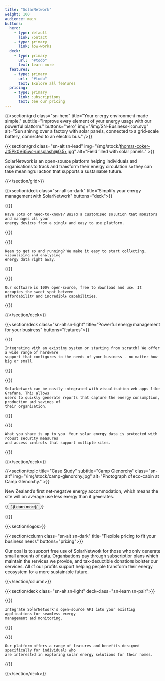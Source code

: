 ```yaml
---
title: "SolarNetwork"
weight: 100
audience: main
buttons:
  hero:
    - type: default
      link: contact
    - type: primary
      link: how-works
  deck:
    - type: primary
      url:  "#todo"
      text: Learn more
  features:
    - type: primary
      url:  "#todo"
      text: Explore all features
  pricing:
    - type: primary
      link: subscriptions
      text: See our pricing
---
```

{{<section/grid
  class="sn-hero"
  title="Your energy environment made simple."
  subtitle="Improve every element of your energy usage with our powerful platform."
  buttons="hero"
  img="/img/SN-Business-Icon.svg"
  alt="Sun shining over a factory with solar panels, connected to a grid-scale battery, connected to an electric bus." />}}

{{<section/grid
  class="sn-alt sn-lead"
  img="/img/stock/thomas-coker-Jt5Pk0V65wc-unsplash@0.5x.jpg"
  alt="Field filled with solar panels." >}}

  <p>
    SolarNetwork is an open-source platform helping individuals and organisations to track and
    transform their energy circulation so they can take meaningful action that supports a
    sustainable future.
  </p>

{{</section/grid>}}

{{<section/deck class="sn-alt sn-dark" title="Simplify your energy management with SolarNetwork" buttons="deck">}}

  {{<deck-card title="A single solution"
    img="/img/SN-CTO-Single-Solution.svg"
    alt="Diagram of light bulb with branching paths underneath." >}}

    Have lots of need-to-knows? Build a customised solution that monitors and manages all your
    energy devices from a single and easy to use platform.

  {{</deck-card>}}

  {{<deck-card title="Simple to start"
    img="/img/SN-CTO-Simple-Start.svg"
    alt="Diagram of a circle flying out of an open box." >}}

    Keen to get up and running? We make it easy to start collecting, visualising and analysing
    energy data right away.

  {{</deck-card>}}

  {{<deck-card title="Lost cost, high value"
    img="/img/SN-CTO-Simple-Low-High.svg"
    alt="Diagram of a hollow cylinder under a downward-pointing arrow." >}}

    Our software is 100% open-source, free to download and use. It occupies the sweet spot between
    affordability and incredible capabilities.

  {{</deck-card>}}

{{</section/deck>}}

{{<section/deck class="sn-alt sn-light" title="Powerful energy management for your business" buttons="features">}}

  {{<deck-card title="Scales to every size"
    img="/img/SN-CTO-Scale.svg"
    alt="Diagram of concentric circles with 4 arrows pointing outwards." >}}

    Integrating with an existing system or starting from scratch? We offer a wide range of hardware
    support that configures to the needs of your business - no matter how big or small.

  {{</deck-card>}}

  {{<deck-card title="Simplify your data"
    img="/img/SN-CTO-Simplify.svg"
    alt="Diagram of concentric circles split into quadrants." >}}

    SolarNetwork can be easily integrated with visualisation web apps like Grafana. This allows
    users to quickly generate reports that capture the energy consumption, production and savings of
    their organisation.

  {{</deck-card>}}

  {{<deck-card title="Keep your solar data secure"
    img="/img/SN-CTO-Data-Security.svg"
    alt="Diagram of padlock surrounded by orbiting arrows." >}}

    What you share is up to you. Your solar energy data is protected with robust security measures
    and access controls that support multiple sites.

  {{</deck-card>}}

{{</section/deck>}}

{{<section/topic title="Case Study" subtitle="Camp Glenorchy"
  class="sn-alt"
  img="/img/stock/camp-glenorchy.jpg"
  alt="Photograph of eco-cabin at Camp Glenorchy." >}}

  <p>New Zealand's first net-negative energy accommodation, which means the site will on average use
  less energy than it generates.</p>

  <p>{{<button type="link" url="#todo">}}Learn more{{</button>}}</p>
{{</section/topic>}}

{{<section/logos>}}

{{<section/column class="sn-alt sn-dark" title="Flexible pricing to fit your business needs" buttons="pricing">}}

  Our goal is to support free use of SolarNetwork for those who only generate small amounts of data.
  Organisations pay through subscription plans which maintain the services we provide, and
  tax-deductible donations bolster our services. All of our profits support helping people transform
  their energy ecosystem for a more sustainable future.

{{</section/column>}}

{{<section/deck class="sn-alt sn-light" deck-class="sn-learn sn-pair">}}

  {{<deck-link-card class="sn-dev" title="For Developers" subtitle="Build your own products using our powerful and easy-to-use APIs."
      img="/img/SN-Developers-Icon.svg"
      alt="Diagram a grid of dots connected to a cloud floating with computer windows."
      url="/developers.html"
      link="Learn more" >}}

    Integrate SolarNetwork's open-source API into your existing applications for seamless energy
    management and monitoring.

  {{</deck-link-card>}}

  {{<deck-link-card class="sn-home" title="For Home" subtitle="Discover the benefits of solar power at home."
      img="/img/SN-Home-Icon.svg"
      alt="Sun shining over a factory with solar panels, connected to a grid-scale battery, connected to an electric bus."
      url="/homes.html"
      link="Learn more" >}}

    Our platform offers a range of features and benefits designed specifically for individuals who
    are interested in exploring solar energy solutions for their homes.

  {{</deck-link-card>}}

{{</section/deck>}}
